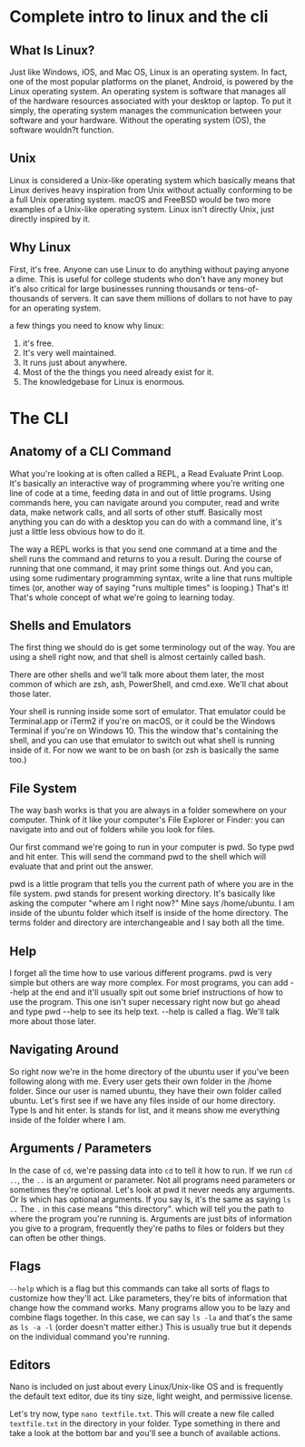 # Complete intro to linux and the cli

## What Is Linux?
Just like Windows, iOS, and Mac OS, Linux is an operating system. In fact, one of the most popular platforms on the planet, Android, is powered by the Linux operating system. An operating system is software that manages all of the hardware resources associated with your desktop or laptop. To put it simply, the operating system manages the communication between your software and your hardware. Without the operating system (OS), the software wouldn?t function.

## Unix
Linux is considered a Unix-like operating system which basically means that Linux derives heavy inspiration from Unix without actually conforming to be a full Unix operating system. macOS and FreeBSD would be two more examples of a Unix-like operating system. Linux isn't directly Unix, just directly inspired by it.

## Why Linux
First, it's free. Anyone can use Linux to do anything without paying anyone a dime. This is useful for college students who don't have any money but it's also critical for large businesses running thousands or tens-of-thousands of servers. It can save them millions of dollars to not have to pay for an operating system.

a few things you need to know why linux:
1. it's free.
2. It's very well maintained.
3. It runs just about anywhere.
4. Most of the the things you need already exist for it.
5. The knowledgebase for Linux is enormous.

# The CLI
## Anatomy of a CLI Command
What you're looking at is often called a REPL, a Read Evaluate Print Loop. It's basically an interactive way of programming where you're writing one line of code at a time, feeding data in and out of little programs. Using commands here, you can navigate around you computer, read and write data, make network calls, and all sorts of other stuff. Basically most anything you can do with a desktop you can do with a command line, it's just a little less obvious how to do it.

The way a REPL works is that you send one command at a time and the shell runs the command and returns to you a result. During the course of running that one command, it may print some things out. And you can, using some rudimentary programming syntax, write a line that runs multiple times (or, another way of saying "runs multiple times" is looping.) That's it! That's whole concept of what we're going to learning today.

## Shells and Emulators
The first thing we should do is get some terminology out of the way. You are using a shell right now, and that shell is almost certainly called bash.

There are other shells and we'll talk more about them later, the most common of which are zsh, ash, PowerShell, and cmd.exe. We'll chat about those later.

Your shell is running inside some sort of emulator. That emulator could be Terminal.app or iTerm2 if you're on macOS, or it could be the Windows Terminal if you're on Windows 10. This the window that's containing the shell, and you can use that emulator to switch out what shell is running inside of it. For now we want to be on bash (or zsh is basically the same too.)

## File System
The way bash works is that you are always in a folder somewhere on your computer. Think of it like your computer's File Explorer or Finder: you can navigate into and out of folders while you look for files.

Our first command we're going to run in your computer is pwd. So type pwd and hit enter. This will send the command pwd to the shell which will evaluate that and print out the answer.

pwd is a little program that tells you the current path of where you are in the file system. pwd stands for present working directory. It's basically like asking the computer "where am I right now?" Mine says /home/ubuntu. I am inside of the ubuntu folder which itself is inside of the home directory. The terms folder and directory are interchangeable and I say both all the time.

## Help
I forget all the time how to use various different programs. pwd is very simple but others are way more complex. For most programs, you can add --help at the end and it'll usually spit out some brief instructions of how to use the program. This one isn't super necessary right now but go ahead and type pwd --help to see its help text. --help is called a flag. We'll talk more about those later.



## Navigating Around
So right now we're in the home directory of the ubuntu user if you've been following along with me. Every user gets their own folder in the /home folder. Since our user is named ubuntu, they have their own folder called ubuntu. Let's first see if we have any files inside of our home directory. Type ls and hit enter. ls stands for list, and it means show me everything inside of the folder where I am.

## Arguments / Parameters
In the case of `cd`, we're passing data into `cd` to tell it how to run. If we run `cd ..`, the `..` is an argument or parameter. Not all programs need parameters or sometimes they're optional. Let's look at pwd it never needs any arguments. Or ls which has optional arguments. If you say ls, it's the same as saying `ls ..` The `.` in this case means "this directory". which will tell you the path to where the program you're running is. Arguments are just bits of information you give to a program, frequently they're paths to files or folders but they can often be other things.

## Flags
`--help` which is a flag but this commands can take all sorts of flags to customize how they'll act. Like parameters, they're bits of information that change how the command works. Many programs allow you to be lazy and combine flags together. In this case, we can say `ls -la` and that's the same as `ls -a -l` (order doesn't matter either.) This is usually true but it depends on the individual command you're running.

## Editors
Nano is included on just about every Linux/Unix-like OS and is frequently the default text editor, due its tiny size, light weight, and permissive license.

Let's try now, type `nano textfile.txt`. This will create a new file called `textfile.txt` in the directory in your folder. Type something in there and take a look at the bottom bar and you'll see a bunch of available actions.
